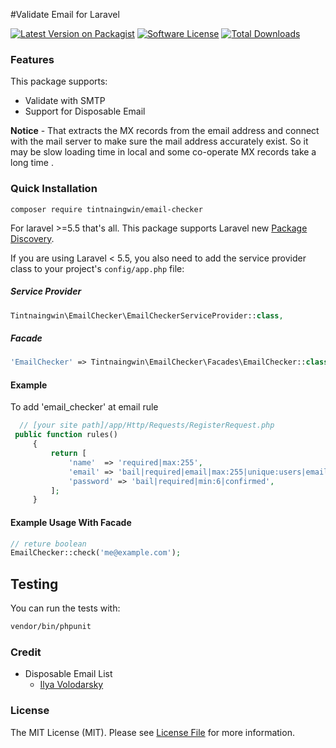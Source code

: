#Validate Email for Laravel

[![Latest Version on Packagist][ico-version]][link-packagist]
[![Software License][ico-license]](LICENSE.md)
[![Total Downloads][ico-downloads]][link-downloads]

### Features

This package supports:

*   Validate with SMTP
*   Support for Disposable Email


**Notice** -  That extracts the MX records from the email address and connect with the mail server to make sure the mail address accurately exist. So it may be slow loading time in local and some co-operate MX records take a long time .  


### Quick Installation

```
composer require tintnaingwin/email-checker
```

For laravel >=5.5 that's all. This package supports Laravel new [Package Discovery](https://laravel.com/docs/5.5/packages#package-discovery).

If you are using Laravel < 5.5, you also need to add the service provider class to your project's `config/app.php` file:

##### Service Provider
```php
Tintnaingwin\EmailChecker\EmailCheckerServiceProvider::class,
```

##### Facade
```php
'EmailChecker' => Tintnaingwin\EmailChecker\Facades\EmailChecker::class,
```

#### Example
To add 'email_checker' at email rule
```php
  // [your site path]/app/Http/Requests/RegisterRequest.php
 public function rules()
     {
         return [
             'name'  => 'required|max:255',
             'email' => 'bail|required|email|max:255|unique:users|email_checker',
             'password' => 'bail|required|min:6|confirmed',
         ];
     }
```

#### Example Usage With Facade
 
 ```php
 // reture boolean
 EmailChecker::check('me@example.com');
```

## Testing

You can run the tests with:

```bash
vendor/bin/phpunit
```

### Credit
  - Disposable Email List
    * [Ilya Volodarsky](https://github.com/ivolo/disposable-email-domains/blob/master/index.json)

### License

The MIT License (MIT). Please see [License File](https://github.com/tintnaingwinn/email-checker/blob/master/LICENSE.txt) for more information.


[ico-version]: https://img.shields.io/packagist/v/tintnaingwin/email-checker.svg?style=flat-square
[ico-license]: https://img.shields.io/badge/license-MIT-brightgreen.svg?style=flat-square
[ico-downloads]: https://img.shields.io/packagist/dt/tintnaingwin/email-checker.svg?style=flat-square

[link-packagist]: https://packagist.org/packages/tintnaingwin/email-checker
[link-downloads]: https://packagist.org/packages/tintnaingwin/email-checker
[link-author]: https://github.com/tintnaingwinn